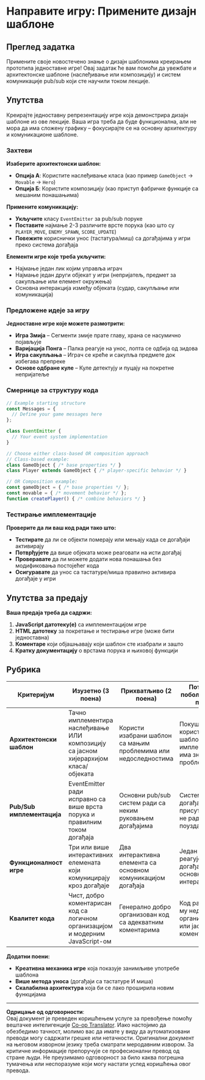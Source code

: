<!--
CO_OP_TRANSLATOR_METADATA:
{
  "original_hash": "c8fc39a014d08247c082878122e2ba73",
  "translation_date": "2025-10-24T23:42:40+00:00",
  "source_file": "6-space-game/1-introduction/assignment.md",
  "language_code": "sr"
}
-->
# Направите игру: Примените дизајн шаблоне

## Преглед задатка

Примените своје новостечено знање о дизајн шаблонима креирањем прототипа једноставне игре! Овај задатак ће вам помоћи да увежбате и архитектонске шаблоне (наслеђивање или композицију) и систем комуникације pub/sub који сте научили током лекције.

## Упутства

Креирајте једноставну репрезентацију игре која демонстрира дизајн шаблоне из ове лекције. Ваша игра треба да буде функционална, али не мора да има сложену графику – фокусирајте се на основну архитектуру и комуникационе шаблоне.

### Захтеви

**Изаберите архитектонски шаблон:**
- **Опција А**: Користите наслеђивање класа (као пример `GameObject` → `Movable` → `Hero`)
- **Опција Б**: Користите композицију (као приступ фабричке функције са мешаним понашањима)

**Примените комуникацију:**
- **Укључите** класу `EventEmitter` за pub/sub поруке
- **Поставите** најмање 2-3 различите врсте порука (као што су `PLAYER_MOVE`, `ENEMY_SPAWN`, `SCORE_UPDATE`)
- **Повежите** кориснички унос (тастатура/миш) са догађајима у игри преко система догађаја

**Елементи игре које треба укључити:**
- Најмање један лик којим управља играч
- Најмање један други објекат у игри (непријатељ, предмет за сакупљање или елемент окружења)
- Основна интеракција између објеката (судар, сакупљање или комуникација)

### Предложене идеје за игру

**Једноставне игре које можете размотрити:**
- **Игра Змија** – Сегменти змије прате главу, храна се насумично појављује
- **Варијација Понга** – Палка реагује на унос, лопта се одбија од зидова
- **Игра сакупљања** – Играч се креће и сакупља предмете док избегава препреке
- **Основе одбране куле** – Куле детектују и пуцају на покретне непријатеље

### Смернице за структуру кода

```javascript
// Example starting structure
const Messages = {
  // Define your game messages here
};

class EventEmitter {
  // Your event system implementation
}

// Choose either class-based OR composition approach
// Class-based example:
class GameObject { /* base properties */ }
class Player extends GameObject { /* player-specific behavior */ }

// OR Composition example:
const gameObject = { /* base properties */ };
const movable = { /* movement behavior */ };
function createPlayer() { /* combine behaviors */ }
```

### Тестирање имплементације

**Проверите да ли ваш код ради тако што:**
- **Тестирате** да ли се објекти померају или мењају када се догађаји активирају
- **Потврђујете** да више објеката може реаговати на исти догађај
- **Проверавате** да ли можете додати нова понашања без модификовања постојећег кода
- **Осигуравате** да унос са тастатуре/миша правилно активира догађаје у игри

## Упутства за предају

**Ваша предаја треба да садржи:**
1. **JavaScript датотеку(е)** са имплементацијом игре
2. **HTML датотеку** за покретање и тестирање игре (може бити једноставна)
3. **Коментаре** који објашњавају који шаблон сте изабрали и зашто
4. **Кратку документацију** о врстама порука и њиховој функцији

## Рубрика

| Критеријум | Изузетно (3 поена) | Прихватљиво (2 поена) | Потребно побољшање (1 поен) |
|------------|--------------------|-----------------------|----------------------------|
| **Архитектонски шаблон** | Тачно имплементира наслеђивање ИЛИ композицију са јасном хијерархијом класа/објеката | Користи изабрани шаблон са мањим проблемима или недоследностима | Покушава да користи шаблон, али имплементација има значајне проблеме |
| **Pub/Sub имплементација** | EventEmitter ради исправно са више врста порука и правилним током догађаја | Основни pub/sub систем ради са неким руковањем догађајима | Систем догађаја је присутан, али не ради поуздано |
| **Функционалност игре** | Три или више интерактивних елемената који комуницирају кроз догађаје | Два интерактивна елемента са основном комуникацијом догађаја | Један елемент реагује на догађаје или основну интеракцију |
| **Квалитет кода** | Чист, добро коментарисан код са логичном организацијом и модерним JavaScript-ом | Генерално добро организован код са адекватним коментарима | Код ради, али му недостаје организација или јасно коментарисање |

**Додатни поени:**
- **Креативна механика игре** која показује занимљиве употребе шаблона
- **Више метода уноса** (догађаји са тастатуре И миша)
- **Скалабилна архитектура** која би се лако проширила новим функцијама

---

**Одрицање од одговорности**:  
Овај документ је преведен коришћењем услуге за превођење помоћу вештачке интелигенције [Co-op Translator](https://github.com/Azure/co-op-translator). Иако настојимо да обезбедимо тачност, молимо вас да имате у виду да аутоматизовани преводи могу садржати грешке или нетачности. Оригинални документ на његовом изворном језику треба сматрати меродавним извором. За критичне информације препоручује се професионални превод од стране људи. Не преузимамо одговорност за било каква погрешна тумачења или неспоразуме који могу настати услед коришћења овог превода.